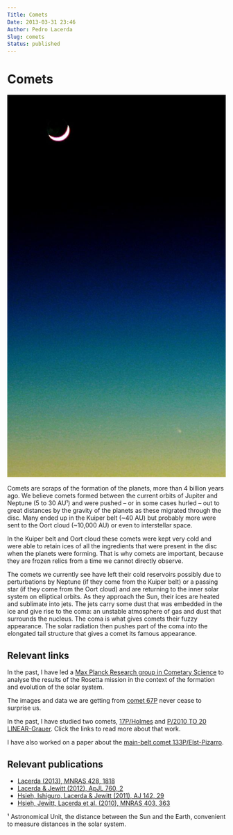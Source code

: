 ```yaml
---
Title: Comets
Date: 2013-03-31 23:46
Author: Pedro Lacerda
Slug: comets
Status: published
---
```


# Comets

![Moon and comet C/2011 L4 from Stoneyford, NI on 2013-03-11.](figs/2013/03/2013-03-11-moon-and-c2011l4.jpg?w=290)


Comets are scraps of the formation of the planets, more than 4 billion years ago. We believe comets formed between the current orbits of Jupiter and Neptune (5 to 30 AU¹) and were pushed – or in some cases hurled – out to great distances by the gravity of the planets as these migrated through the disc. Many ended up in the Kuiper belt (\~40 AU) but probably more were sent to the Oort cloud (\~10,000 AU) or even to interstellar space.

In the Kuiper belt and Oort cloud these comets were kept very cold and were able to retain ices of all the ingredients that were present in the disc when the planets were forming. That is why comets are important, because they are frozen relics from a time we cannot directly observe.

The comets we currently see have left their cold reservoirs possibly due to perturbations by Neptune (if they come from the Kuiper belt) or a passing star (if they come from the Oort cloud) and are returning to the inner solar system on elliptical orbits. As they approach the Sun, their ices are heated and sublimate into jets. The jets carry some dust that was embedded in the ice and give rise to the coma: an unstable atmosphere of gas and dust that surrounds the nucleus. The coma is what gives comets their fuzzy appearance. The solar radiation then pushes part of the coma into the elongated tail structure that gives a comet its famous appearance.

## Relevant links

In the past, I have led a [Max Planck Research group in Cometary Science](cometary-science "Cometary Science") to analyse the results of the Rosetta mission in the context of the formation and evolution of the solar system.

The images and data we are getting from [comet 67P](the-nucleus-of-comet-67p "The nucleus of comet 67P") never cease to surprise us.

In the past, I have studied two comets, [17P/Holmes](the-coma-of-comet-17pholmes "The coma of comet 17P/Holmes") and [P/2010 TO 20 LINEAR-Grauer](comet-linear-grauer-as-a-mini-29psw1 "Comet LINEAR-Grauer as a mini-29P/SW1"). Click the links to read more about that work.

I have also worked on a paper about the [main-belt comet 133P/Elst-Pizarro](the-seasonal-activity-of-mbc-133p "The Seasonal Activity of MBC 133P").

## Relevant publications

- [Lacerda (2013), MNRAS 428, 1818](http://labs.adsabs.harvard.edu/ui/abs/2013MNRAS.428.1818L)
- [Lacerda & Jewitt (2012), ApJL 760, 2](http://labs.adsabs.harvard.edu/ui/abs/2012ApJ...760L...2L)
- [Hsieh, Ishiguro, Lacerda & Jewitt (2011), AJ 142, 29](http://labs.adsabs.harvard.edu/ui/abs/2011AJ....142...29H)
- [Hsieh, Jewitt, Lacerda et al. (2010), MNRAS 403, 363](http://labs.adsabs.harvard.edu/ui/abs/2010MNRAS.403..363H)

¹ Astronomical Unit, the distance between the Sun and the Earth, convenient to measure distances in the solar system.
